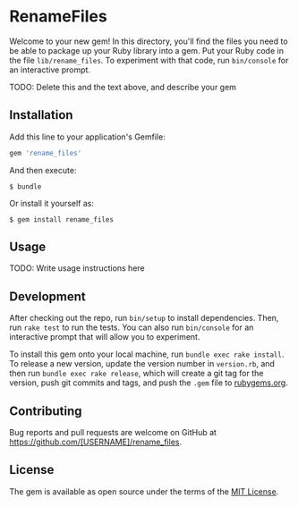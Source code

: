 # RenameFiles

Welcome to your new gem! In this directory, you'll find the files you need to be able to package up your Ruby library into a gem. Put your Ruby code in the file `lib/rename_files`. To experiment with that code, run `bin/console` for an interactive prompt.

TODO: Delete this and the text above, and describe your gem

## Installation

Add this line to your application's Gemfile:

```ruby
gem 'rename_files'
```

And then execute:

    $ bundle

Or install it yourself as:

    $ gem install rename_files

## Usage

TODO: Write usage instructions here

## Development

After checking out the repo, run `bin/setup` to install dependencies. Then, run `rake test` to run the tests. You can also run `bin/console` for an interactive prompt that will allow you to experiment.

To install this gem onto your local machine, run `bundle exec rake install`. To release a new version, update the version number in `version.rb`, and then run `bundle exec rake release`, which will create a git tag for the version, push git commits and tags, and push the `.gem` file to [rubygems.org](https://rubygems.org).

## Contributing

Bug reports and pull requests are welcome on GitHub at https://github.com/[USERNAME]/rename_files.


## License

The gem is available as open source under the terms of the [MIT License](http://opensource.org/licenses/MIT).

